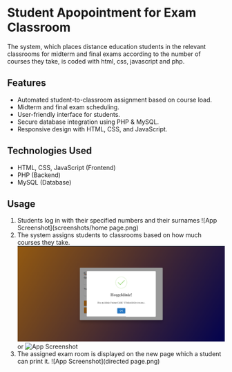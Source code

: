 # Student Apopointment for Exam Classroom
The system, which places distance education students in the relevant classrooms for midterm and final exams according to the number of courses they take, is coded with html, css, javascript and php.
## Features
- Automated student-to-classroom assignment based on course load.
- Midterm and final exam scheduling.
- User-friendly interface for students.
- Secure database integration using PHP & MySQL.
- Responsive design with HTML, CSS, and JavaScript.
## Technologies Used
- HTML, CSS, JavaScript (Frontend)
- PHP (Backend)
- MySQL (Database)
## Usage
1. Students log in with their specified numbers and their surnames ![App Screenshot](screenshots/home page.png)
2. The system assigns students to classrooms based on how much courses they take. ![App Screenshot](success.png) or ![App Screenshot](error.png)
3. The assigned exam room is displayed on the new page which a student can print it. ![App Screenshot](directed page.png)
